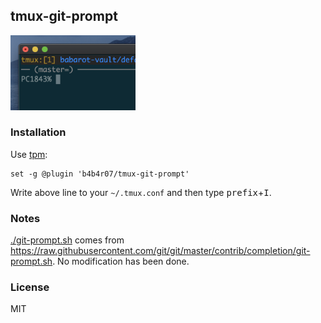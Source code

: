 ## tmux-git-prompt

<img src="./screenshot.png" width="200">

### Installation

Use [tpm](https://github.com/tmux-plugins/tpm):

```tmux
set -g @plugin 'b4b4r07/tmux-git-prompt'
```

Write above line to your `~/.tmux.conf` and then type <kbd>prefix</kbd>+<kbd>I</kbd>.

### Notes

[./git-prompt.sh](./git-prompt.sh) comes from https://raw.githubusercontent.com/git/git/master/contrib/completion/git-prompt.sh. No modification has been done.

### License

MIT
